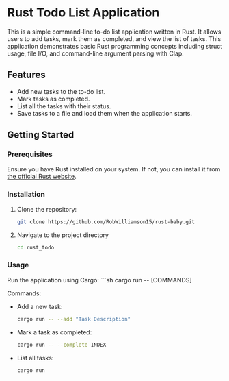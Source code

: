 # Rust Todo List Application

This is a simple command-line to-do list application written in Rust. It allows users to add tasks, mark them as completed, and view the list of tasks. This application demonstrates basic Rust programming concepts including struct usage, file I/O, and command-line argument parsing with Clap.

## Features

- Add new tasks to the to-do list.
- Mark tasks as completed.
- List all the tasks with their status.
- Save tasks to a file and load them when the application starts.

## Getting Started

### Prerequisites

Ensure you have Rust installed on your system. If not, you can install it from [the official Rust website](https://www.rust-lang.org/learn/get-started).

### Installation

1. Clone the repository:
   ```sh
   git clone https://github.com/RobWilliamson15/rust-baby.git

2. Navigate to the project directory 
    ```sh
    cd rust_todo

### Usage 

Run the application using Cargo:
    ```sh
    cargo run -- [COMMANDS]

Commands:
- Add a new task:
    ```sh
    cargo run -- --add "Task Description"

- Mark a task as completed:
    ```sh
    cargo run -- --complete INDEX

- List all tasks:
    ```sh
    cargo run
